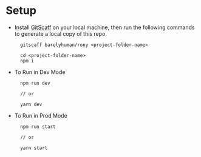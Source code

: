 # Setup

  - Install [GitScaff](https://github.com/barelyhuman/gitscaff) on your local machine, then run the following commands to generate a local copy of this repo
    ``` 
      gitscaff barelyhuman/rony <project-folder-name>
    ```

    ```
      cd <project-folder-name>
      npm i
    ```

  - To Run in Dev Mode
    ```
      npm run dev

      // or

      yarn dev
    ``` 

  - To Run in Prod Mode
    ```
      npm run start 

      // or

      yarn start
    ``` 
